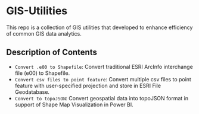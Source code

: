 # GIS-Utilities
This repo is a collection of GIS utilities that developed to enhance efficiency of common GIS data analytics. 

## Description of Contents
* `Convert .e00 to Shapefile`: Convert traditional ESRI ArcInfo interchange file (e00) to Shapefile.
* `Convert csv files to point feature`: Convert multiple csv files to point feature with user-specified projection and store in ESRI File Geodatabase.
* `Convert to topoJSON`: Convert geospatial data into topoJSON format in support of Shape Map Visualization in Power BI.
